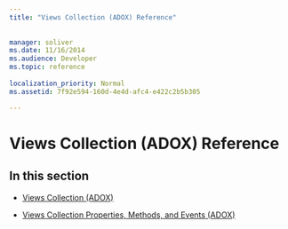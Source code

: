 ```yaml
---
title: "Views Collection (ADOX) Reference"
 
 
manager: soliver
ms.date: 11/16/2014
ms.audience: Developer
ms.topic: reference
  
localization_priority: Normal
ms.assetid: 7f92e594-160d-4e4d-afc4-e422c2b5b305

---
```


# Views Collection (ADOX) Reference

## In this section

- [Views Collection (ADOX)](views-collection-adox.md)
    
- [Views Collection Properties, Methods, and Events (ADOX)](views-collection-properties-methods-and-events-adox.md)
    

